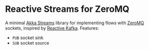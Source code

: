 # Reactive Streams for ZeroMQ

A minimal [Akka Streams](http://doc.akka.io/docs/akka-stream-and-http-experimental/current/scala.html) library for 
implementing flows with [ZeroMQ](http://zeromq.org) sockets, inspired by [Reactive Kafka](https://github.com/softwaremill/reactive-kafka). Features:

* `PUB` socket sink
* `SUB` socket source


